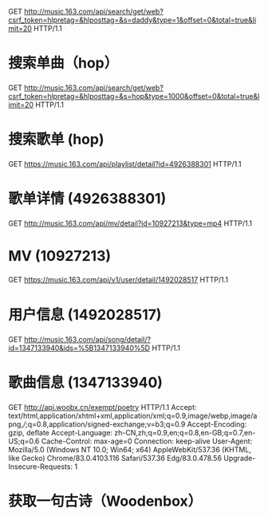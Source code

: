 GET http://music.163.com/api/search/get/web?csrf_token=hlpretag=&hlposttag=&s=daddy&type=1&offset=0&total=true&limit=20 HTTP/1.1
# 搜索单曲（hop）

###
GET http://music.163.com/api/search/get/web?csrf_token=hlpretag=&hlposttag=&s=hop&type=1000&offset=0&total=true&limit=20 HTTP/1.1
# 搜索歌单 (hop)

###
GET https://music.163.com/api/playlist/detail?id=4926388301 HTTP/1.1
# 歌单详情 (4926388301)

###
GET http://music.163.com/api/mv/detail?id=10927213&type=mp4 HTTP/1.1
# MV (10927213)

###
GET https://music.163.com/api/v1/user/detail/1492028517 HTTP/1.1
# 用户信息 (1492028517)

###
GET http://music.163.com/api/song/detail/?id=1347133940&ids=%5B1347133940%5D HTTP/1.1
# 歌曲信息 (1347133940)

###
GET http://api.woobx.cn/exempt/poetry HTTP/1.1
Accept: text/html,application/xhtml+xml,application/xml;q=0.9,image/webp,image/apng,*/*;q=0.8,application/signed-exchange;v=b3;q=0.9
Accept-Encoding: gzip, deflate
Accept-Language: zh-CN,zh;q=0.9,en;q=0.8,en-GB;q=0.7,en-US;q=0.6
Cache-Control: max-age=0
Connection: keep-alive
User-Agent: Mozilla/5.0 (Windows NT 10.0; Win64; x64) AppleWebKit/537.36 (KHTML, like Gecko) Chrome/83.0.4103.116 Safari/537.36 Edg/83.0.478.56
Upgrade-Insecure-Requests: 1
# 获取一句古诗（Woodenbox）
